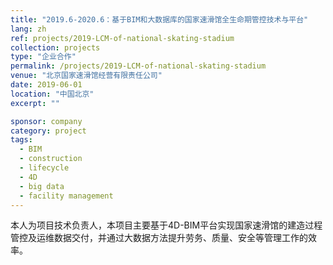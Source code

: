 ```yaml
---
title: "2019.6-2020.6：基于BIM和大数据库的国家速滑馆全生命期管控技术与平台"
lang: zh
ref: projects/2019-LCM-of-national-skating-stadium
collection: projects
type: "企业合作"
permalink: /projects/2019-LCM-of-national-skating-stadium
venue: "北京国家速滑馆经营有限责任公司"
date: 2019-06-01
location: "中国北京"
excerpt: ""

sponsor: company
category: project
tags: 
  - BIM
  - construction
  - lifecycle
  - 4D
  - big data
  - facility management
---
```


本人为项目技术负责人，本项目主要基于4D-BIM平台实现国家速滑馆的建造过程管控及运维数据交付，并通过大数据方法提升劳务、质量、安全等管理工作的效率。